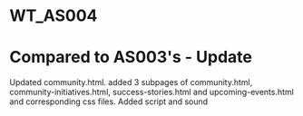 # WT_AS004
# Compared to AS003's - Update
Updated community.html.
added 3 subpages of community.html, community-initiatives.html, success-stories.html and upcoming-events.html and corresponding css files.
Added script and sound
